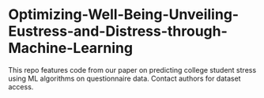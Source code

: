 # Optimizing-Well-Being-Unveiling-Eustress-and-Distress-through-Machine-Learning
This repo features code from our paper on predicting college student stress using ML algorithms on questionnaire data. Contact authors for dataset access.
